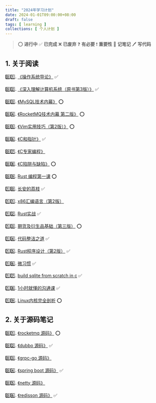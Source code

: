 ```yaml
---
title: "2024年学习计划"
date: 2024-01-01T09:00:00+08:00
draft: false
tags: [ learning ]
collections: [ 个人计划 ]
---
```


> :o: **进行中**
> :white_check_mark: **已完成**
> :x: **已废弃**
> :question: **有必要**
> :exclamation: **重要性**
> :memo: **记笔记**
> :pen: **写代码**

## 1. 关于阅读

:zero::one:. [《操作系统导论》](https://book.douban.com/subject/33463930/) :white_check_mark:

:zero::two:. [《深入理解计算机系统（原书第3版）》](https://book.douban.com/subject/26912767/) :white_check_mark:

:zero::three:. [《MySQL技术内幕》](https://book.douban.com/subject/24708143/) :o:

:zero::four:. [《RocketMQ技术内幕 第二版》](https://book.douban.com/subject/35626441/) :o:

:zero::five:. [《Vim实用技巧（第2版）》](https://book.douban.com/subject/26967597/) :o:

:zero::six:. [《C和指针》](https://book.douban.com/subject/3012360/) :white_check_mark:

:zero::seven:. [《C专家编程》](https://book.douban.com/subject/2377310/)

:zero::eight:. [《C陷阱与缺陷》](https://book.douban.com/subject/2778632/) :o:

:zero::nine:. [Rust 编程第一课](https://time.geekbang.org/column/intro/100085301) :o:

:one::zero:. [长安的荔枝](https://book.douban.com/subject/36104107/) :white_check_mark:

:one::one:. [x86汇编语言（第2版）](https://book.douban.com/subject/36238072/)

:one::two:. [Rust实战](https://book.douban.com/subject/36059499/) :white_check_mark:

:one::three:. [期货及衍生品基础（第三版）](https://book.douban.com/subject/35729143/) :o:

:one::four:. [代码整洁之道](https://book.douban.com/subject/34986245/) :white_check_mark:

:one::five:. [Rust程序设计（第2版）](https://book.douban.com/subject/36547630/) :white_check_mark:

:one::six:. [微习惯](https://book.douban.com/subject/26877306/) :white_check_mark:

:one::seven:. [build sqlite from scratch in c](https://cstack.github.io/db_tutorial) :white_check_mark:

:one::eight:. [1小时就懂的沟通课](https://book.douban.com/subject/35256631/) :white_check_mark:

:one::nine:. [Linux内核完全剖析](https://book.douban.com/subject/3229243/) :o:

## 2. 关于源码笔记

:zero::one:. [《rocketmq 源码》](https://github.com/apache/rocketmq) :o:

:zero::two:. [《dubbo 源码》](https://github.com/apache/dubbo) :white_check_mark:

:zero::three:. [《grpc-go 源码》](https://github.com/grpc/grpc-go)

:zero::four:. [《spring boot 源码》](https://github.com/spring-projects/spring-boot) :white_check_mark:

:zero::five:. [《netty 源码》](https://github.com/netty/netty)

:zero::six:. [《redisson 源码》](https://github.com/redisson/redisson) :white_check_mark: